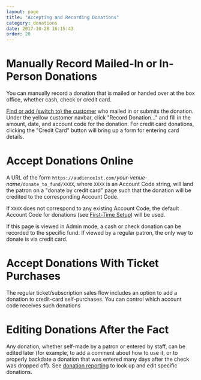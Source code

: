 ```yaml
---
layout: page
title: "Accepting and Recording Donations"
category: donations
date: 2017-10-28 16:15:43
order: 20
---
```


# Manually Record Mailed-In or In-Person Donations

You can manually record a donation that is mailed or handed over at the
box office, whether cash, check or credit card.

[Find or add (switch to) the customer](../customers/looking-up-a-customer.html) 
who mailed in or submits the donation.  Under the yellow customer
navbar, click "Record Donation..." and fill in the amount, date, and
account code for the donation.  For credit card donations, clicking the
"Credit Card" button will bring up a form for entering card details.

# Accept Donations Online

A URL of the form
`https://audience1st.com/`_your-venue-name_`/donate_to_fund/XXXX`, where
`XXXX` is an Account Code string, will land the patron on a "donate by
credit card" page such that the donation will be credited to the
corresponding Account Code.

If `XXXX` does not correspond to any existing Account Code, the default
Account Code for donations (see [First-Time
Setup](first-time-setup.html)) will be used. 

If this page is viewed in Admin mode, a cash or check donation can be
recorded to the specific fund.  If viewed by a regular patron, the only
way to donate is via credit card. 

# Accept Donations With Ticket Purchases

The regular ticket/subscription sales flow includes an option to add a
donation to credit-card self-purchases.  You can control which account
code receives such donations 

# Editing Donations After the Fact

Any donation, whether self-made by a patron or entered by staff, can be
edited later (for example, to add a comment about how to use it, or to
properly backdate a donation that was entered many days after the check
was dropped off).  See [donation reporting](donation-reporting.html) to
look up and edit specific donations.

